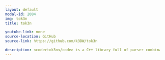 ```yaml
---
layout: default
modal-id: 2004
img: tok3n
title: tok3n

youtube-link: none
source-location: GitHub
source-link: https://github.com/k3DW/tok3n

description: <code>tok3n</code> is a C++ library full of parser combinators, with the aim of creating custom parsers with simple syntax. This library is usable in C++20 and above. Examples can be found in the GitHub repo.
---
```

